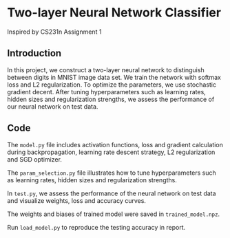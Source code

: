 # Two-layer Neural Network Classifier
Inspired by CS231n Assignment 1

## Introduction
In this project, we construct a two-layer neural network to distinguish between digits in MNIST image data set. We train the network with softmax loss and L2 regularization. To optimize the parameters, we use stochastic gradient decent. After tuning hyperparameters such as learning rates, hidden sizes and regularization strengths, we assess the performance of our neural network on test data.

## Code
The `model.py` file includes activation functions, loss and gradient calculation during backpropagation, learning rate descent strategy, L2 regularization and SGD optimizer.

The `param_selection.py` file illustrates how to tune hyperparameters such as learning rates, hidden sizes and regularization strengths. 

In `test.py`, we assess the performance of the neural network on test data and visualize weights, loss and accuracy curves. 

The weights and biases of trained model were saved in `trained_model.npz`.



Run `load_model.py` to reproduce the testing accuracy in report.

